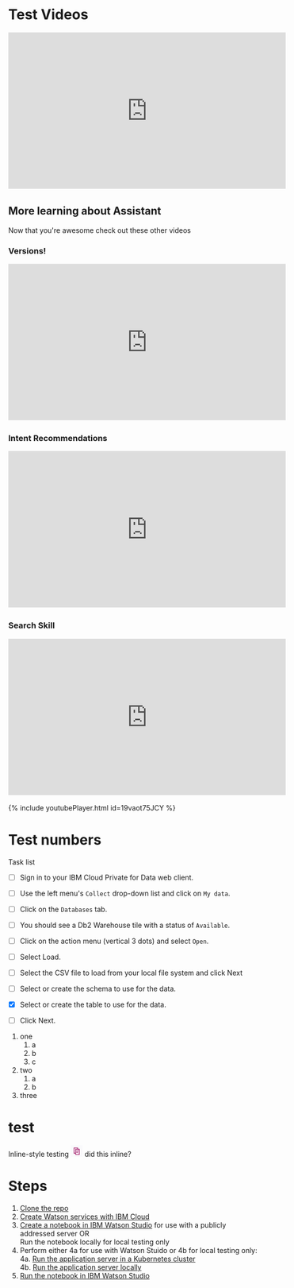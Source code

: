 # Test Videos

<iframe width="560" height="315" src="https://www.youtube.com/embed/19vaot75JCY" frameborder="0" allow="accelerometer; autoplay; encrypted-media; gyroscope; picture-in-picture" allowfullscreen></iframe>

## More learning about Assistant

Now that you're awesome check out these other videos

### Versions!

<iframe width="560" height="315" src="https://www.youtube.com/embed/FDolnBxvcZ8" frameborder="0" allow="accelerometer; autoplay; encrypted-media; gyroscope; picture-in-picture" allowfullscreen></iframe>

### Intent Recommendations

<iframe width="560" height="315" src="https://www.youtube.com/embed/64h59KqDY98" frameborder="0" allow="accelerometer; autoplay; encrypted-media; gyroscope; picture-in-picture" allowfullscreen></iframe>

### Search Skill

<iframe width="560" height="315" src="https://www.youtube.com/embed/ZcgGf8J2Cfw" frameborder="0" allow="accelerometer; autoplay; encrypted-media; gyroscope; picture-in-picture" allowfullscreen></iframe>


{% include youtubePlayer.html id=19vaot75JCY %}




# Test numbers

Task list

- [ ] Sign in to your IBM Cloud Private for Data web client.
- [ ] Use the left menu's `Collect` drop-down list and click on `My data`.
- [ ] Click on the `Databases` tab.
- [ ] You should see a Db2 Warehouse tile with a status of `Available`.
- [ ] Click on the action menu (vertical 3 dots) and select `Open`.
- [ ] Select Load.
- [ ] Select the CSV file to load from your local file system and click Next
- [ ] Select or create the schema to use for the data.
- [x] Select or create the table to use for the data.
- [ ] Click Next.


1. one
   1. a
   1. b
   1. c
1. two
   1. a
   2. b
1. three




# test

Inline-style testing ![alt text](Screen%20Shot%202018-09-06%20at%201.48.41%20PM.png) did this inline?

# Steps

1. [Clone the repo](#1-clone-the-repo)
2. [Create Watson services with IBM Cloud](#2-create-watson-services-with-ibm-cloud)
3. [Create a notebook in IBM Watson Studio](#3-create-a-notebook-in-ibm-watson-studio) for use with a publicly addressed server OR  
   Run the notebook locally for local testing only
4. Perform either 4a for use with Watson Stuido or 4b for local testing only:  
   4a. [Run the application server in a Kubernetes cluster](#4a-run-the-application-server-in-a-kubernetes-cluster)  
   4b. [Run the application server locally](#4b-run-the-application-server-locally)
5. [Run the notebook in IBM Watson Studio](#5-run-the-notebook-in-ibm-watson-studio)

